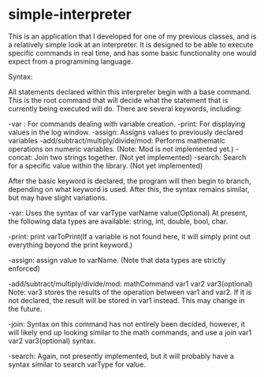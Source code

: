 # simple-interpreter

This is an application that I developed for one of my previous classes, and is a relatively simple look at an interpreter. It is designed to be able to execute specific commands in real time, and has some basic functionality one would expect from a programming language.

Syntax:

All statements declared within this interpreter begin with a base command. This is the root command that will decide what the statement that is currently being executed will do. There are several keywords, including:

-var : For commands dealing with variable creation.
-print: For displaying values in the log window.
-assign: Assigns values to previously declared variables
-add/subtract/multiply/divide/mod: Performs mathematic operations on numeric variables. (Note: Mod is not implemented yet.)
-concat: Join two strings together. (Not yet implemented)
-search: Search for a specific value within the library. (Not yet implemented)


After the basic keyword is declared, the program will then begin to branch, depending on what keyword is used. After this, the syntax remains similar, but may have slight variations.

-var: Uses the syntax of var varType varName value(Optional)
At present, the following data types are available: string, int, double, bool, char.

-print: print varToPrint(If a variable is not found here, it will simply print out everything beyond the print keyword.)

-assign: assign value to varName. (Note that data types are strictly enforced)

-add/subtract/multiply/divide/mod: mathCommand var1 var2 var3(optional)
Note: var3 stores the results of the operation between var1 and var2. If it is not declared, the result will be stored in var1 instead. This may change in the future.

-join: Syntax on this command has not entirely been decided, however, it will likely end up looking similar to the math commands, and use a join var1 var2 var3(optional) syntax.

-search: Again, not presently implemented, but it will probably have a syntax similar to search varType for value.
